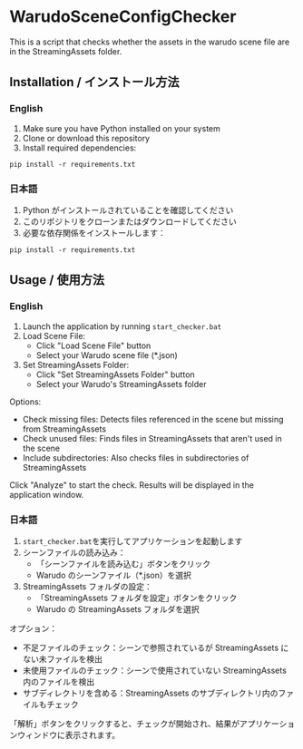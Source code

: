 # WarudoSceneConfigChecker

This is a script that checks whether the assets in the warudo scene file are in the StreamingAssets folder.

## Installation / インストール方法

### English

1. Make sure you have Python installed on your system
2. Clone or download this repository
3. Install required dependencies:

```
pip install -r requirements.txt
```

### 日本語

1. Python がインストールされていることを確認してください
2. このリポジトリをクローンまたはダウンロードしてください
3. 必要な依存関係をインストールします：

```
pip install -r requirements.txt
```

## Usage / 使用方法

### English

1. Launch the application by running `start_checker.bat`
2. Load Scene File:
   - Click "Load Scene File" button
   - Select your Warudo scene file (\*.json)
3. Set StreamingAssets Folder:
   - Click "Set StreamingAssets Folder" button
   - Select your Warudo's StreamingAssets folder

Options:

- Check missing files: Detects files referenced in the scene but missing from StreamingAssets
- Check unused files: Finds files in StreamingAssets that aren't used in the scene
- Include subdirectories: Also checks files in subdirectories of StreamingAssets

Click "Analyze" to start the check. Results will be displayed in the application window.

### 日本語

1. `start_checker.bat`を実行してアプリケーションを起動します
2. シーンファイルの読み込み：
   - 「シーンファイルを読み込む」ボタンをクリック
   - Warudo のシーンファイル（\*.json）を選択
3. StreamingAssets フォルダの設定：
   - 「StreamingAssets フォルダを設定」ボタンをクリック
   - Warudo の StreamingAssets フォルダを選択

オプション：

- 不足ファイルのチェック：シーンで参照されているが StreamingAssets にない未ファイルを検出
- 未使用ファイルのチェック：シーンで使用されていない StreamingAssets 内のファイルを検出
- サブディレクトリを含める：StreamingAssets のサブディレクトリ内のファイルもチェック

「解析」ボタンをクリックすると、チェックが開始され、結果がアプリケーションウィンドウに表示されます。
